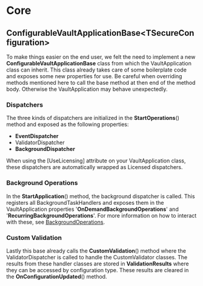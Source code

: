 # Core

## ConfigurableVaultApplicationBase\<TSecureConfiguration>

To make things easier on the end user, we felt the need to implement a new **ConfigurableVaultApplicationBase** class from which the VaultApplication class can inherit. This class already takes care of some boilerplate code and exposes some new properties for use. Be careful when overriding methods mentioned here to call the base method at then end of the method body. Otherwise the VaultApplication may behave unexpectedly.

### Dispatchers

The three kinds of dispatchers are initialized in the **StartOperations**() method and exposed as the following properties:

- **EventDispatcher**
- ValidatorDispatcher
- **BackgroundDispatcher**

When using the [UseLicensing] attribute on your VaultApplication class, these dispatchers are automatically wrapped as Licensed dispatchers.

### Background Operations

In the **StartApplication**() method, the background dispatcher is called. This registers all BackgroundTaskHandlers and exposes them in the VaultApplication properties '**OnDemandBackgroundOperations**' and '**RecurringBackgroundOperations**'. For more information on how to interact with these, see [BackgroundOperations](https://github.com/Solution-Management/CtrlVAF/tree/main/CtrlVAF/CtrlVAF.Core/BackgroundOperations).

### Custom Validation

Lastly this base already calls the **CustomValidation**() method where the ValidatorDispatcher is called to handle the CustomValidator classes. The results from these handler classes are stored in **ValidationResults** where they can be accessed by configuration type. These results are cleared in the **OnConfigurationUpdated**() method.



